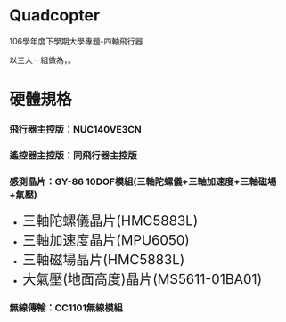 # Quadcopter
<p>106學年度下學期大學專題-四軸飛行器

<font>以三人一組做為，。</font>

# 硬體規格
<h3>飛行器主控版：NUC140VE3CN</h3>
<h3>遙控器主控版：同飛行器主控版</h3>
<h3>感測晶片：GY-86 10DOF模組(三軸陀螺儀+三軸加速度+三軸磁場+氣壓)</h3>
<ul>
       <li><font size=5>三軸陀螺儀晶片(HMC5883L)</font>
       <li><font size=5>三軸加速度晶片(MPU6050)</font>
       <li><font size=5>三軸磁場晶片(HMC5883L)</font>
       <li><font size=5>大氣壓(地面高度)晶片(MS5611-01BA01)</font>
</ul>
<h3>無線傳輸：CC1101無線模組</h3>
